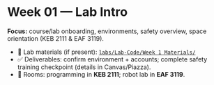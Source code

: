 # Week 01 — Lab Intro

**Focus:** course/lab onboarding, environments, safety overview, space orientation (KEB 2111 & EAF 3119).

- 📁 Lab materials (if present): [`labs/Lab-Code/Week 1 Materials/`](../Lab-Code/Week%201%20Materials/)
- ✅ Deliverables: confirm environment + accounts; complete safety training checkpoint (details in Canvas/Piazza).
- 🧭 Rooms: programming in **KEB 2111**; robot lab in **EAF 3119**.

<!-- Inline README later:
--8<-- "labs/Lab-Code/Week 1 Materials/README.md"
-->
